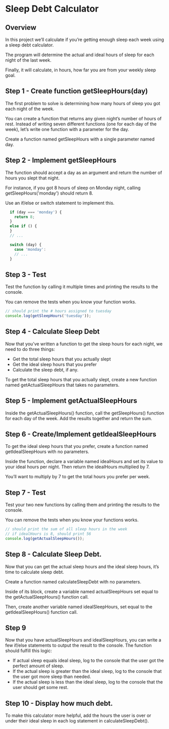# Sleep Debt Calculator

## Overview
In this project we’ll calculate if you’re getting enough sleep each week using a sleep debt calculator.

The program will determine the actual and ideal hours of sleep for each night of the last week.

Finally, it will calculate, in hours, how far you are from your weekly sleep goal.

## Step 1 - Create function getSleepHours(day)

The first problem to solve is determining how many hours of sleep you got each night of the week.

You can create a function that returns any given night’s number of hours of rest. Instead of writing seven different functions (one for each day of the week), let’s write one function with a parameter for the day.

Create a function named getSleepHours with a single parameter named day.

## Step 2 - Implement getSleepHours

The function should accept a day as an argument and return the number of hours you slept that night.

For instance, if you got 8 hours of sleep on Monday night, calling getSleepHours('monday') should return 8.

Use an if/else or switch statement to implement this.

```js
  if (day === 'monday') {  
    return 8;  
  } 
  else if () { 
  }   
  // ...

  switch (day) {
    case 'monday':
    // ...
  }
```

## Step 3 - Test

Test the function by calling it multiple times and printing the results to the console.

You can remove the tests when you know your function works.

```js
// should print the # hours assigned to tuesday
console.log(getSleepHours('tuesday')); 
```

## Step 4 - Calculate Sleep Debt

Now that you’ve written a function to get the sleep hours for each night, we need to do three things:
* Get the total sleep hours that you actually slept
* Get the ideal sleep hours that you prefer
* Calculate the sleep debt, if any.

To get the total sleep hours that you actually slept, create a new function named getActualSleepHours that takes no parameters.

## Step 5 - Implement getActualSleepHours

Inside the getActualSleepHours() function, call the getSleepHours() function for each day of the week. Add the results together and return the sum.

## Step 6 - Create/Implement getIdealSleepHours

To get the ideal sleep hours that you prefer, create a function named getIdealSleepHours with no parameters.

Inside the function, declare a variable named idealHours and set its value to your ideal hours per night. Then return the idealHours multiplied by 7.

You’ll want to multiply by 7 to get the total hours you prefer per week.

## Step 7 - Test

Test your two new functions by calling them and printing the results to the console.

You can remove the tests when you know your functions works.

```js
// should print the sum of all sleep hours in the week 
// if idealHours is 8, should print 56
console.log(getActualSleepHours()); 
```

## Step 8 - Calculate Sleep Debt.

Now that you can get the actual sleep hours and the ideal sleep hours, it’s time to calculate sleep debt.

Create a function named calculateSleepDebt with no parameters.

Inside of its block, create a variable named actualSleepHours set equal to the getActualSleepHours() function call.

Then, create another variable named idealSleepHours, set equal to the getIdealSleepHours() function call.

## Step 9
Now that you have actualSleepHours and idealSleepHours, you can write a few if/else statements to output the result to the console. The function should fulfill this logic:
* If actual sleep equals ideal sleep, log to the console that the user got the perfect amount of sleep.
* If the actual sleep is greater than the ideal sleep, log to the console that the user got more sleep than needed.
* If the actual sleep is less than the ideal sleep, log to the console that the user should get some rest.

## Step 10 - Display how much debt.

To make this calculator more helpful, add the hours the user is over or under their ideal sleep in each log statement in calculateSleepDebt().